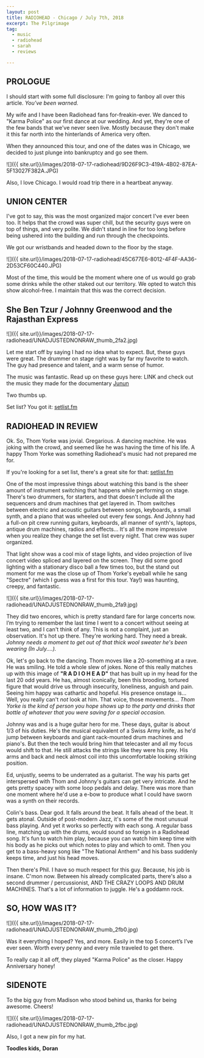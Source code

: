 ```yaml
---
layout: post
title: RADIOHEAD - Chicago / July 7th, 2018
excerpt: The Pilgrimage
tag:
  - music
  - radiohead
  - sarah
  - reviews

---
```


## PROLOGUE

I should start with some full disclosure: I'm going to fanboy all over this article. *You've been warned.*

My wife and I have been Radiohead fans for-freakin-ever. We danced to "Karma Police" as our first dance at our wedding. And yet, they're one of the few bands that we've never seen live. Mostly because they don't make it this far north into the hinterlands of America very often.

When they announced this tour, and one of the dates was in Chicago, we decided to just plunge into bankruptcy and go see them.

![]({{ site.url}}/images/2018-07-17-radiohead/9D26F9C3-419A-4B02-87EA-5F13027F382A.JPG)

Also, I love Chicago. I would road trip there in a heartbeat anyway.

## UNION CENTER
I've got to say, this was the most organized major concert I've ever been too. It helps that the crowd was super chill, but the security guys were on top of things, and very polite. We didn't stand in line for too long before being ushered into the building and run through the checkpoints.

We got our wristbands and headed down to the floor by the stage.

![]({{ site.url}}/images/2018-07-17-radiohead/45C677E6-8012-4F4F-AA36-2D53CF60C440.JPG)

Most of the time, this would be the moment where one of us would go grab some drinks while the other staked out our territory. We opted to watch this show alcohol-free. I maintain that this was the correct decision.

## She Ben Tzur / Johnny Greenwood and the Rajasthan Express

![]({{ site.url}}/images/2018-07-17-radiohead/UNADJUSTEDNONRAW_thumb_2fa2.jpg)


Let me start off by saying I had no idea what to expect. But, these guys were great. The drummer on stage right was by far my favorite to watch. The guy had presence and talent, and a warm sense of humor.

The music was fantastic. Read up on these guys here: LINK and check out the music they made for the documentary [Junun][928d31a8]

  [928d31a8]: https://itunes.apple.com/US/movie/id1059186593 "Junun - Genre: Music Documentaries
Released: 2015"

Two thumbs up.

Set list? You got it: [setlist.fm](https://www.setlist.fm/setlists/shye-ben-tzur-jonny-greenwood-and-the-rajasthan-express-53c2ef8d.html)

## RADIOHEAD IN REVIEW
Ok. So, Thom Yorke was jovial. Gregarious. A dancing machine. He was joking with the crowd, and seemed like he was having the time of his life. A happy Thom Yorke was something Radiohead's music had not prepared me for.

If you're looking for a set list, there's a great site for that: [setlist.fm](https://www.setlist.fm/setlist/radiohead/2018/united-center-chicago-il-63ea622f.html)

One of the most impressive things about watching this band is the sheer amount of instrument switching that happens while performing on stage. There's two drummers, for starters, and that doesn't include all the sequencers and drum machines that get layered in. Thom switches between electric and acoustic guitars between songs, keyboards, a small synth, and a piano that was wheeled out every few songs. And Johnny had a full-on pit crew running guitars, keyboards, all manner of synth's, laptops, antique drum machines, radios and effects...  It's all the more impressive when you realize they change the set list every night. That crew was super organized.

That light show was a cool mix of stage lights, and video projection of live concert video spliced and layered on the screen. They did some good lighting with a stationary disco ball a few times too, but the stand out moment for me was the close up of Thom Yorke's eyeball while he sang "Spectre" (which I guess was a first for this tour. Yay!) was haunting, creepy, and fantastic.

![]({{ site.url}}/images/2018-07-17-radiohead/UNADJUSTEDNONRAW_thumb_2fa9.jpg)


They did two encores, which is pretty standard fare for large concerts now. I’m trying to remember the last time I went to a concert without seeing at least two, and I can't think of any. This is not a complaint, just an observation. It's hot up there. They're working hard. They need a break. *Johnny needs a moment to get out of that thick wool sweater he's been wearing (In July....).*

Ok, let's go back to the dancing. Thom moves like a 20-something at a rave. He was smiling. He told a whole slew of jokes. None of this really matches up with this image of **"R A D I O H E A D"** that has built up in my head for the last 20 odd years. He has, almost iconically, been this brooding, tortured figure that would drive us through insecurity, loneliness, anguish and pain. Seeing him happy was cathartic and hopeful. His presence onstage is... Well, you really can't *not* look at him. That voice, those movements... *Thom Yorke is the kind of person you hope shows up to the party and drinks that bottle of whatever that you were saving for a special occasion.*

Johnny was and is a huge guitar hero for me. These days, guitar is about 1/3 of his duties. He's the musical equivalent of a Swiss Army knife, as he'd jump between keyboards and giant rack-mounted drum machines and piano's. But then the tech would bring him that telecaster and all my focus would shift to that. He still attacks the strings like they were his prey. His arms and back and neck almost coil into this uncomfortable looking striking position.

Ed, unjustly, seems to be underrated as a guitarist. The way his parts get interspersed with Thom and Johnny's guitars can get very intricate. And he gets pretty spacey with some loop pedals and delay. There was more than one moment where he'd use a e-bow to produce what I could have sworn was a synth on their records.

Colin's bass. Dear god. It falls around the beat. It falls ahead of the beat. It gets atonal. Outside of post-modern Jazz, it's some of the most unusual bass playing. And yet it works so perfectly with each song. A regular bass line, matching up with the drums, would sound so foreign in a Radiohead song. It's fun to watch him play, because you can watch him keep time with his body as he picks out which notes to play and which to omit. Then you get to a bass-heavy song like "The National Anthem" and his bass suddenly keeps time, and just his head moves.

Then there's Phil. I have so much respect for this guy. Because, his job is insane. C'mon now. Between his already complicated parts, there's also a second drummer / percussionist, AND THE CRAZY LOOPS AND DRUM MACHINES. That's a lot of information to juggle. He's a goddamn rock.

## SO, HOW WAS IT?
![]({{ site.url}}/images/2018-07-17-radiohead/UNADJUSTEDNONRAW_thumb_2fb0.jpg)

Was it everything I hoped? Yes, and more. Easily in the top 5 concert’s I’ve ever seen. Worth every penny and every mile traveled to get there.

To really cap it all off, they played "Karma Police" as the closer. Happy Anniversary honey!

## SIDENOTE
To the big guy from Madison who stood behind us, thanks for being awesome. Cheers!

![]({{ site.url}}/images/2018-07-17-radiohead/UNADJUSTEDNONRAW_thumb_2fbc.jpg)

Also, I got a new pin for my hat.

**Toodles kids,**
**Doran**
